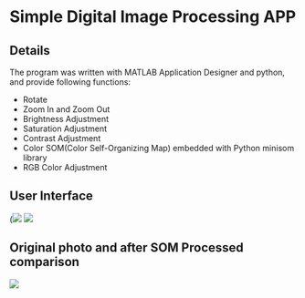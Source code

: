 # Simple Digital Image Processing APP

## Details
The program was written with MATLAB Application Designer and python, and provide following functions:

 - Rotate
 - Zoom In and Zoom Out
 - Brightness Adjustment
 - Saturation Adjustment
 - Contrast Adjustment
 - Color SOM(Color Self-Organizing Map) embedded with Python minisom library
 - RGB Color Adjustment

## User Interface

(![](https://i.imgur.com/iIAvgA9.png)
![](https://i.imgur.com/MgFoErV.png)


## Original photo and after SOM Processed comparison
![](https://i.imgur.com/E84WFZA.jpg)
